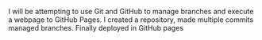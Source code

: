 I will be attempting to use Git and GitHub to manage branches and execute a webpage to GitHub Pages. I created a repository, made multiple commits managed branches. Finally deployed in GitHub pages
